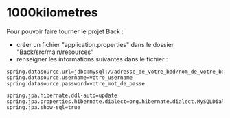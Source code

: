 # 1000kilometres

Pour pouvoir faire tourner le projet Back :
- créer un fichier "application.properties" dans le dossier "Back/src/main/resources"
- renseigner les informations suivantes dans le fichier : 

```
spring.datasource.url=jdbc:mysql://adresse_de_votre_bdd/nom_de_votre_bdd
spring.datasource.username=votre_username
spring.datasource.password=votre_mot_de_passe

spring.jpa.hibernate.ddl-auto=update
spring.jpa.properties.hibernate.dialect=org.hibernate.dialect.MySQLDialect
spring.jpa.show-sql=true
```
